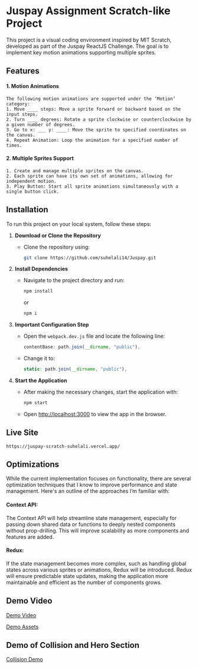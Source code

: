 

# Juspay Assignment Scratch-like Project

This project is a visual coding environment inspired by MIT Scratch, developed as part of the Juspay ReactJS Challenge. The goal is to implement key motion animations supporting multiple sprites.

## Features

#### 1. Motion Animations
```plaintext
The following motion animations are supported under the ‘Motion’ category:
1. Move ____ steps: Move a sprite forward or backward based on the input steps.
2. Turn ____ degrees: Rotate a sprite clockwise or counterclockwise by a given number of degrees.
3. Go to x: ___ y: ____: Move the sprite to specified coordinates on the canvas.
4. Repeat Animation: Loop the animation for a specified number of times.
```

#### 2. Multiple Sprites Support
```plaintext
1. Create and manage multiple sprites on the canvas.
2. Each sprite can have its own set of animations, allowing for independent motion.
3. Play Button: Start all sprite animations simultaneously with a single button click.
```

## Installation

To run this project on your local system, follow these steps:

1. **Download or Clone the Repository**
   - Clone the repository using:
     ```bash
     git clone https://github.com/suhelali14/Juspay.git
     ```
   
2. **Install Dependencies**
   - Navigate to the project directory and run:
     ```bash
     npm install
     ```
     or
     ```bash
     npm i
     ```

3. **Important Configuration Step**
   - Open the `webpack.dev.js` file and locate the following line:
     ```javascript
     contentBase: path.join(__dirname, "public"),
     ```
   - Change it to:
     ```javascript
     static: path.join(__dirname, "public"),
     ```

4. **Start the Application**
   - After making the necessary changes, start the application with:
     ```bash
     npm start
     ```
   - Open [http://localhost:3000](http://localhost:3000) to view the app in the browser.

## Live Site
```
https://juspay-scratch-suhelali.vercel.app/
```

## Optimizations

While the current implementation focuses on functionality, there are several optimization techniques that I know to improve performance and state management. Here's an outline of the approaches I’m familiar with:

#### Context API:
The Context API will help streamline state management, especially for passing down shared data or functions to deeply nested components without prop-drilling. This will improve scalability as more components and features are added.

#### Redux:
If the state management becomes more complex, such as handling global states across various sprites or animations, Redux will be introduced. Redux will ensure predictable state updates, making the application more maintainable and efficient as the number of components grows.

## Demo Video
[Demo Video](https://drive.google.com/file/d/17jnvtHKk2fHpT_9VXLvB6OxQP6LZwj8f/view?usp=drive_link)

[Demo Assets](https://github.com/user-attachments/assets/bd96ddb8-9cbb-4cec-916d-985a363227d1)

## Demo of Collision and Hero Section
[Collision Demo](https://github.com/user-attachments/assets/ab33b401-36f7-45a6-8dba-234cb21a6c4d)

